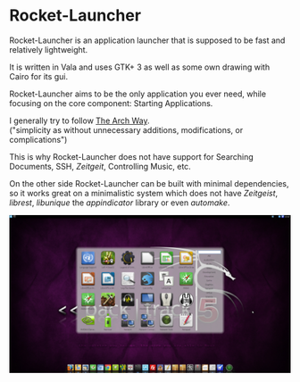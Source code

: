 Rocket-Launcher
===============

Rocket-Launcher is an application launcher that is supposed to be fast and relatively lightweight.

It is written in Vala and uses GTK+ 3 as well as some own drawing with Cairo for its gui.

Rocket-Launcher aims to be the only application you ever need, while focusing on the core component: Starting Applications.

I generally try to follow [The Arch Way](https://wiki.archlinux.org/index.php/The_Arch_Way).  
("simplicity as without unnecessary additions, modifications, or complications")

This is why Rocket-Launcher does not have support for Searching Documents, SSH, *Zeitgeit*, Controlling Music, etc.

On the other side Rocket-Launcher can be built with minimal dependencies, so it works great on a minimalistic system which does not have *Zeitgeist*, *librest*, *libunique* the *appindicator* library or even *automake*.



![Screenshot](screenshot.jpg "Screenshot")
